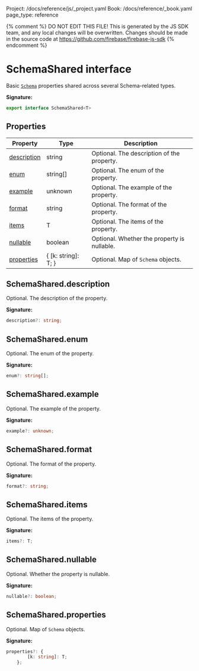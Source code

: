 Project: /docs/reference/js/_project.yaml
Book: /docs/reference/_book.yaml
page_type: reference

{% comment %}
DO NOT EDIT THIS FILE!
This is generated by the JS SDK team, and any local changes will be
overwritten. Changes should be made in the source code at
https://github.com/firebase/firebase-js-sdk
{% endcomment %}

# SchemaShared interface
Basic <code>[Schema](./vertexai.schema.md#schema_class)</code> properties shared across several Schema-related types.

<b>Signature:</b>

```typescript
export interface SchemaShared<T> 
```

## Properties

|  Property | Type | Description |
|  --- | --- | --- |
|  [description](./vertexai.schemashared.md#schemashareddescription) | string | Optional. The description of the property. |
|  [enum](./vertexai.schemashared.md#schemasharedenum) | string\[\] | Optional. The enum of the property. |
|  [example](./vertexai.schemashared.md#schemasharedexample) | unknown | Optional. The example of the property. |
|  [format](./vertexai.schemashared.md#schemasharedformat) | string | Optional. The format of the property. |
|  [items](./vertexai.schemashared.md#schemashareditems) | T | Optional. The items of the property. |
|  [nullable](./vertexai.schemashared.md#schemasharednullable) | boolean | Optional. Whether the property is nullable. |
|  [properties](./vertexai.schemashared.md#schemasharedproperties) | { \[k: string\]: T; } | Optional. Map of <code>Schema</code> objects. |

## SchemaShared.description

Optional. The description of the property.

<b>Signature:</b>

```typescript
description?: string;
```

## SchemaShared.enum

Optional. The enum of the property.

<b>Signature:</b>

```typescript
enum?: string[];
```

## SchemaShared.example

Optional. The example of the property.

<b>Signature:</b>

```typescript
example?: unknown;
```

## SchemaShared.format

Optional. The format of the property.

<b>Signature:</b>

```typescript
format?: string;
```

## SchemaShared.items

Optional. The items of the property.

<b>Signature:</b>

```typescript
items?: T;
```

## SchemaShared.nullable

Optional. Whether the property is nullable.

<b>Signature:</b>

```typescript
nullable?: boolean;
```

## SchemaShared.properties

Optional. Map of `Schema` objects.

<b>Signature:</b>

```typescript
properties?: {
        [k: string]: T;
    };
```
